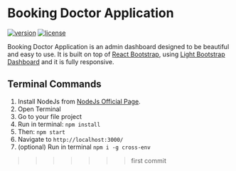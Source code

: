 # Booking Doctor Application
[![version][version-badge]][CHANGELOG] [![license][license-badge]][LICENSE]

Booking Doctor Application is an admin dashboard designed to be beautiful and easy to use. It is built on top of [React Bootstrap](https://react-bootstrap.github.io/), using [Light Bootstrap Dashboard](https://www.creative-tim.com/product/light-bootstrap) and it is fully responsive.
## Terminal Commands

1. Install NodeJs from [NodeJs Official Page](https://nodejs.org/en).
2. Open Terminal
3. Go to your file project
4. Run in terminal: ```npm install```
5. Then: ```npm start```
6. Navigate to `http://localhost:3000/`
7. (optional) Run in terminal `npm i -g cross-env`

[CHANGELOG]: ./CHANGELOG.md

[LICENSE]: ./LICENSE.md
[version-badge]: https://img.shields.io/badge/version-1.2.0-blue.svg
[license-badge]: https://img.shields.io/badge/license-MIT-blue.svg
>>>>>>> first commit
